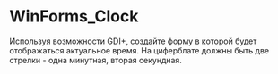 # WinForms_Clock
Используя возможности GDI+, создайте форму в которой будет отображаться актуальное время. На циферблате должны быть две стрелки - одна минутная, вторая секундная.
